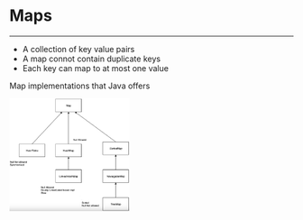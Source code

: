 # Maps
------------
-  A collection of key value pairs
-  A map connot contain duplicate keys
-  Each key can map to at most one value

Map implementations that Java offers

<img src="Maps.png" height="200">
